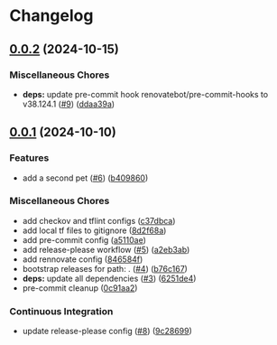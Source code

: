 # Changelog

## [0.0.2](https://github.com/jasonwashburn/tf-ci-sandbox/compare/v0.0.1...v0.0.2) (2024-10-15)


### Miscellaneous Chores

* **deps:** update pre-commit hook renovatebot/pre-commit-hooks to v38.124.1 ([#9](https://github.com/jasonwashburn/tf-ci-sandbox/issues/9)) ([ddaa39a](https://github.com/jasonwashburn/tf-ci-sandbox/commit/ddaa39a4f724f8f67908737ac5c3fcc32051700b))

## [0.0.1](https://github.com/jasonwashburn/tf-ci-sandbox/compare/v0.0.0...v0.0.1) (2024-10-10)


### Features

* add a second pet ([#6](https://github.com/jasonwashburn/tf-ci-sandbox/issues/6)) ([b409860](https://github.com/jasonwashburn/tf-ci-sandbox/commit/b409860de75a7fb3855f2f6145d7166095ba7720))


### Miscellaneous Chores

* add checkov and tflint configs ([c37dbca](https://github.com/jasonwashburn/tf-ci-sandbox/commit/c37dbca9c6fa062ea72a13c506a867db1fc57e8f))
* add local tf files to gitignore ([8d2f68a](https://github.com/jasonwashburn/tf-ci-sandbox/commit/8d2f68a6cf7816800fb8bf98cc5b1faebca232f8))
* add pre-commit config ([a5110ae](https://github.com/jasonwashburn/tf-ci-sandbox/commit/a5110aecf110c860c0594b9a376df33bf0522d13))
* add release-please workflow ([#5](https://github.com/jasonwashburn/tf-ci-sandbox/issues/5)) ([a2eb3ab](https://github.com/jasonwashburn/tf-ci-sandbox/commit/a2eb3ab47775ddc0116c8fb7d49c2069b200e19c))
* add rennovate config ([846584f](https://github.com/jasonwashburn/tf-ci-sandbox/commit/846584f33ed8e4f4ae53e4b70ad7a9c4637b4c00))
* bootstrap releases for path: . ([#4](https://github.com/jasonwashburn/tf-ci-sandbox/issues/4)) ([b76c167](https://github.com/jasonwashburn/tf-ci-sandbox/commit/b76c1675536f82d2c887c4f7c6642f5ea2262a16))
* **deps:** update all dependencies ([#3](https://github.com/jasonwashburn/tf-ci-sandbox/issues/3)) ([6251de4](https://github.com/jasonwashburn/tf-ci-sandbox/commit/6251de4e7581529cd37c189e7c6848623daead1d))
* pre-commit cleanup ([0c91aa2](https://github.com/jasonwashburn/tf-ci-sandbox/commit/0c91aa25dfca9a2e22848968204e5113960730c1))


### Continuous Integration

* update release-please config ([#8](https://github.com/jasonwashburn/tf-ci-sandbox/issues/8)) ([9c28699](https://github.com/jasonwashburn/tf-ci-sandbox/commit/9c28699988a41fe5874e9325f198def895ea170f))
